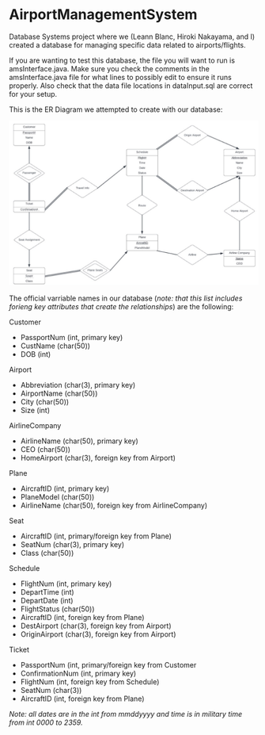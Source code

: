 # AirportManagementSystem
Database Systems project where we (Leann Blanc, Hiroki Nakayama, and I) created a database for managing specific data related to airports/flights.

If you are wanting to test this database, the file you will want to run is amsInterface.java. Make sure you check the comments in the amsInterface.java file for what lines to possibly edit to ensure it runs properly. Also check that the data file locations in dataInput.sql are correct for your setup.



This is the ER Diagram we attempted to create with our database:

![Alt text](ER-Diagram.jpg?raw=true)



The official varriable names in our database (*note: that this list includes forieng key attributes that create the relationships*) are the following:

Customer
  - PassportNum (int, primary key)
  - CustName (char(50))
  - DOB (int)

Airport
  - Abbreviation (char(3), primary key)
  - AirportName (char(50))
  - City (char(50))
  - Size (int)

AirlineCompany
  - AirlineName (char(50), primary key)
  - CEO (char(50))
  - HomeAirport (char(3), foreign key from Airport)

Plane
  - AircraftID (int, primary key)
  - PlaneModel (char(50))
  - AirlineName (char(50), foreign key from AirlineCompany)

Seat
  - AircraftID (int, primary/foreign key from Plane)
  - SeatNum (char(3), primary key)
  - Class (char(50))

Schedule
  - FlightNum (int, primary key)
  - DepartTime (int)
  - DepartDate (int)
  - FlightStatus (char(50))
  - AircraftID (int, foreign key from Plane)
  - DestAirport (char(3), foreign key from Airport)
  - OriginAirport (char(3), foreign key from Airport)

Ticket
  - PassportNum (int, primary/foreign key from Customer
  - ConfirmationNum (int, primary key)
  - FlightNum (int, foreign key from Schedule)
  - SeatNum (char(3))
  - AircraftID (int, foreign key from Plane)

*Note: all dates are in the int from mmddyyyy and time is in military time from int 0000 to 2359.*
